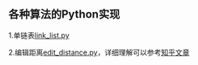 
## 各种算法的Python实现


1.单链表[link_list.py](https://github.com/zxyzqs/python_algorithm/blob/master/link_list.py)

2.编辑距离[edit_distance.py](https://github.com/zxyzqs/python_algorithm/blob/master/edit_distance.py)，详细理解可以参考[知乎文章](https://zhuanlan.zhihu.com/p/79671440)
